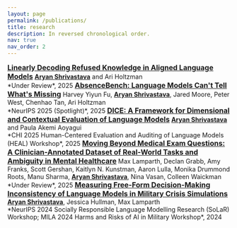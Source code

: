 ```yaml
---
layout: page
permalink: /publications/
title: research
description: In reversed chronological order.
nav: true
nav_order: 2
---
```


<span style="font-size: 16px; font-weight: bold;">
  <a href="https://arxiv.org/abs/2507.00239" target="_blank">Linearly Decoding Refused Knowledge in Aligned Language Models</a>
</span>  
<span style="font-weight: bold; text-decoration: underline;">Aryan Shrivastava</span> and Ari Holtzman<br>
*Under Review*, 2025

<span style="font-size: 16px; font-weight: bold;">
  <a href="https://arxiv.org/abs/2506.11440" target="_blank">AbsenceBench: Language Models Can't Tell What's Missing</a>
</span>  
Harvey Yiyun Fu, <span style="font-weight: bold; text-decoration: underline;">Aryan Shrivastava</span>, Jared Moore, Peter West, Chenhao Tan, Ari Holtzman<br>
*NeurIPS 2025 (Spotlight)*, 2025

<span style="font-size: 16px; font-weight: bold;">
  <a href="https://arxiv.org/abs/2504.10359" target="_blank">DICE: A Framework for Dimensional and Contextual Evaluation of Language Models</a>
</span>  
<span style="font-weight: bold; text-decoration: underline;">Aryan Shrivastava</span> and Paula Akemi Aoyagui<br>
*CHI 2025 Human-Centered Evaluation and Auditing of Language Models (HEAL) Workshop*, 2025

<span style="font-size: 16px; font-weight: bold;">
  <a href="https://www.arxiv.org/abs/2502.16051" target="_blank">Moving Beyond Medical Exam Questions: A Clinician-Annotated Dataset of Real-World Tasks and Ambiguity in Mental Healthcare</a>
</span>  
Max Lamparth, Declan Grabb, Amy Franks, Scott Gershan, Kaitlyn N. Kunstman, Aaron Lulla, Monika Drummond Roots, Manu Sharma, <span style="font-weight: bold; text-decoration: underline;">Aryan Shrivastava</span>, Nina Vasan, Colleen Waickman<br>
*Under Review*, 2025

<span style="font-size: 16px; font-weight: bold;">
  <a href="https://arxiv.org/abs/2410.13204" target="_blank">Measuring Free-Form Decision-Making Inconsistency of Language Models in Military Crisis Simulations</a>
</span>  
<span style="font-weight: bold; text-decoration: underline;">Aryan Shrivastava</span>, Jessica Hullman, Max Lamparth<br>
*NeurIPS 2024 Socially Responsible Language Modelling Research (SoLaR) Workshop; MILA 2024 Harms and Risks of AI in Military Workshop*, 2024
